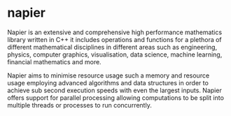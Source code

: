 # napier 
Napier is an extensive and comprehensive high performance mathematics library written in C++
it includes operations and functions for a plethora of different mathematical disciplines
in different areas such as engineering, physics, computer graphics, visualisation, data science,
machine learning, financial mathematics and more.

Napier aims to minimise resource usage such a memory and resource usage
employing advanced algorithms and data structures in order to achieve sub second
execution speeds with even the largest inputs. Napier offers support for parallel 
processing allowing computations to be split into multiple threads or processes 
to run concurrently.
